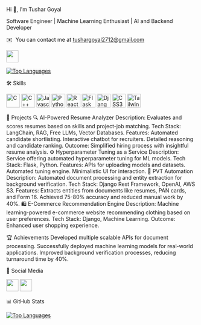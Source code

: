 Hi 👋, I'm Tushar Goyal

Software Engineer | Machine Learning Enthusiast | AI and Backend Developer

 ✉️  You can contact me at [tushargoyal2712@gmail.com](mailto:tushargoyal2712@gmail.com)
 
<a href="https://www.linkedin.com/in/2712-tushar-goyal" target="_blank" rel="noreferrer"><img src="https://raw.githubusercontent.com/danielcranney/readme-generator/main/public/icons/socials/linkedin.svg" width="32" height="32" /></a>

 <a href="https://github.com/Tushar-goyal-2712" align="left"><img src="https://github-readme-stats.vercel.app/api/top-langs/?username=Tushar-goyal-2712&langs_count=10&title_color=0891b2&text_color=ffffff&icon_color=0891b2&bg_color=000000&hide_border=true&locale=en&custom_title=Top%20%Languages" alt="Top Languages" /></a>



🛠️ Skills
<p align="left"> <a href="https://docs.microsoft.com/en-us/cpp/?view=msvc-170" target="_blank" rel="noreferrer"><img src="https://raw.githubusercontent.com/danielcranney/readme-generator/main/public/icons/skills/c-colored.svg" width="36" height="36" alt="C" /></a> <a href="https://docs.microsoft.com/en-us/cpp/?view=msvc-170" target="_blank" rel="noreferrer"><img src="https://raw.githubusercontent.com/danielcranney/readme-generator/main/public/icons/skills/cplusplus-colored.svg" width="36" height="36" alt="C++" /></a> <a href="https://developer.mozilla.org/en-US/docs/Web/JavaScript" target="_blank" rel="noreferrer"><img src="https://raw.githubusercontent.com/danielcranney/readme-generator/main/public/icons/skills/javascript-colored.svg" width="36" height="36" alt="Javascript" /></a> <a href="https://www.python.org/" target="_blank" rel="noreferrer"><img src="https://raw.githubusercontent.com/danielcranney/readme-generator/main/public/icons/skills/python-colored.svg" width="36" height="36" alt="Python" /></a> <a href="https://reactjs.org/" target="_blank" rel="noreferrer"><img src="https://raw.githubusercontent.com/danielcranney/readme-generator/main/public/icons/skills/react-colored.svg" width="36" height="36" alt="React" /></a> <a href="https://flask.palletsprojects.com/" target="_blank" rel="noreferrer"><img src="https://raw.githubusercontent.com/danielcranney/readme-generator/main/public/icons/skills/flask-colored.svg" width="36" height="36" alt="Flask" /></a> <a href="https://www.djangoproject.com/" target="_blank" rel="noreferrer"><img src="https://raw.githubusercontent.com/danielcranney/readme-generator/main/public/icons/skills/django-colored.svg" width="36" height="36" alt="Django" /></a> <a href="https://www.w3.org/TR/CSS/#css" target="_blank" rel="noreferrer"><img src="https://raw.githubusercontent.com/danielcranney/readme-generator/main/public/icons/skills/css3-colored.svg" width="36" height="36" alt="CSS3" /></a> <a href="https://tailwindcss.com/" target="_blank" rel="noreferrer"><img src="https://raw.githubusercontent.com/danielcranney/readme-generator/main/public/icons/skills/tailwindcss-colored.svg" width="36" height="36" alt="TailwindCSS" /></a> </p>

🚀 Projects
🔍 AI-Powered Resume Analyzer
Description: Evaluates and scores resumes based on skills and project-job matching.
Tech Stack: LangChain, RAG, Free LLMs, Vector Databases.
Features:
Automated candidate shortlisting.
Interactive chatbot for recruiters.
Detailed reasoning and candidate ranking.
Outcome: Simplified hiring process with insightful resume analysis.
⚙️ Hyperparameter Tuning as a Service
Description: Service offering automated hyperparameter tuning for ML models.
Tech Stack: Flask, Python.
Features:
APIs for uploading models and datasets.
Automated tuning engine.
Minimalistic UI for interaction.
📜 PVT Automation
Description: Automated document processing and entity extraction for background verification.
Tech Stack: Django Rest Framework, OpenAI, AWS S3.
Features:
Extracts entities from documents like resumes, PAN cards, and Form 16.
Achieved 75-80% accuracy and reduced manual work by 40%.
🛍️ E-Commerce Recommendation Engine
Description: Machine learning-powered e-commerce website recommending clothing based on user preferences.
Tech Stack: Django, Machine Learning.
Outcome: Enhanced user shopping experience.


🏆 Achievements
Developed multiple scalable APIs for document processing.
Successfully deployed machine learning models for real-world applications.
Improved background verification processes, reducing turnaround time by 40%.


🔗 Social Media
<p align="left"> <a href="https://www.facebook.com/tushargoyal2712/" target="_blank"><img src="https://raw.githubusercontent.com/danielcranney/readme-generator/main/public/icons/socials/facebook.svg" width="32" height="32" /></a> <a href="http://www.instagram.com/__tushargoyal_/" target="_blank"><img src="https://raw.githubusercontent.com/danielcranney/readme-generator/main/public/icons/socials/instagram.svg" width="32" height="32" /></a> </p>


📊 GitHub Stats
<p align="left"> <a href="https://github.com/Tushar-goyal-2712"><img src="https://github-readme-stats.vercel.app/api/top-langs/?username=Tushar-goyal-2712&langs_count=10&title_color=0891b2&text_color=ffffff&icon_color=0891b2&bg_color=000000&hide_border=true&locale=en&custom_title=Top%20Languages" alt="Top Languages" /></a> </p>
